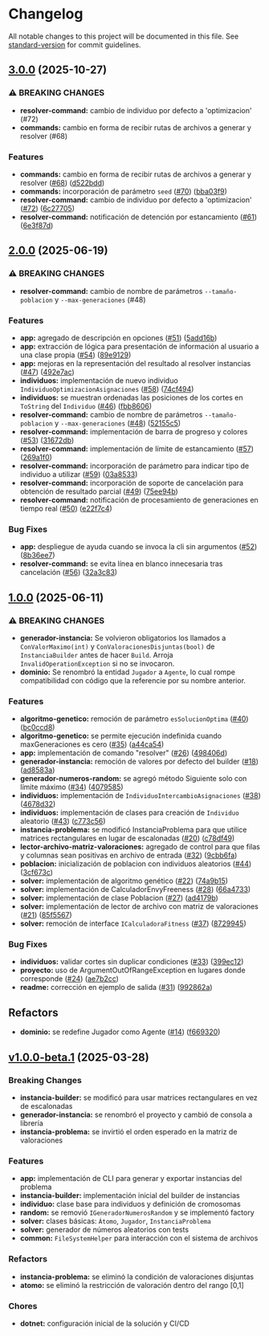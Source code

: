 # Changelog

All notable changes to this project will be documented in this file. See [standard-version](https://github.com/conventional-changelog/standard-version) for commit guidelines.

## [3.0.0](https://github.com/DerivadaDX/cc-cli/compare/v2.0.0...v3.0.0) (2025-10-27)


### ⚠ BREAKING CHANGES

* **resolver-command:** cambio de individuo por defecto a 'optimizacion' (#72)
* **commands:** cambio en forma de recibir rutas de archivos a generar y resolver (#68)

### Features

* **commands:** cambio en forma de recibir rutas de archivos a generar y resolver ([#68](https://github.com/DerivadaDX/cc-cli/issues/68)) ([d522bdd](https://github.com/DerivadaDX/cc-cli/commit/d522bddc06d4f25b823343277422fd311da5262f))
* **commands:** incorporación de parámetro `seed` ([#70](https://github.com/DerivadaDX/cc-cli/issues/70)) ([bba03f9](https://github.com/DerivadaDX/cc-cli/commit/bba03f945ee25f0bbec9efa12b26cc9c7084fb0d))
* **resolver-command:** cambio de individuo por defecto a 'optimizacion' ([#72](https://github.com/DerivadaDX/cc-cli/issues/72)) ([6c27705](https://github.com/DerivadaDX/cc-cli/commit/6c27705f5c1dcb77b475753751481b060d506881))
* **resolver-command:** notificación de detención por estancamiento ([#61](https://github.com/DerivadaDX/cc-cli/issues/61)) ([6e3f87d](https://github.com/DerivadaDX/cc-cli/commit/6e3f87d315fe2aa645f1132b056341bc7bbb4370))

## [2.0.0](https://github.com/DerivadaDX/cc-cli/compare/v1.0.0...v2.0.0) (2025-06-19)


### ⚠ BREAKING CHANGES

* **resolver-command:** cambio de nombre de parámetros `--tamaño-poblacion` y `--max-generaciones` (#48)

### Features

* **app:** agregado de descripción en opciones ([#51](https://github.com/DerivadaDX/cc-cli/issues/51)) ([5add16b](https://github.com/DerivadaDX/cc-cli/commit/5add16b9d61a8cd590b11e3f142bbc8ce74df310))
* **app:** extracción de lógica para presentación de información al usuario a una clase propia ([#54](https://github.com/DerivadaDX/cc-cli/issues/54)) ([89e9129](https://github.com/DerivadaDX/cc-cli/commit/89e9129142bea6958d9859377897a78ab6c00be3))
* **app:** mejoras en la representación del resultado al resolver instancias ([#47](https://github.com/DerivadaDX/cc-cli/issues/47)) ([492e7ac](https://github.com/DerivadaDX/cc-cli/commit/492e7ac24f2ebe5385430646bcd94ec04af70007))
* **individuos:** implementación de nuevo individuo `IndividuoOptimizacionAsignaciones` ([#58](https://github.com/DerivadaDX/cc-cli/issues/58)) ([74cf494](https://github.com/DerivadaDX/cc-cli/commit/74cf49458c8d9a7ed42fd464a8c3a52a0064578a))
* **individuos:** se muestran ordenadas las posiciones de los cortes en `ToString` del `Individuo` ([#46](https://github.com/DerivadaDX/cc-cli/issues/46)) ([fbb8606](https://github.com/DerivadaDX/cc-cli/commit/fbb8606dd7e17e56fdeab709edd2fbead10e352a))
* **resolver-command:** cambio de nombre de parámetros `--tamaño-poblacion` y `--max-generaciones` ([#48](https://github.com/DerivadaDX/cc-cli/issues/48)) ([52155c5](https://github.com/DerivadaDX/cc-cli/commit/52155c5b65090ac3e8bedc4d23e65a483e9e9b1a))
* **resolver-command:** implementación de barra de progreso y colores ([#53](https://github.com/DerivadaDX/cc-cli/issues/53)) ([31672db](https://github.com/DerivadaDX/cc-cli/commit/31672dbbed12b24560cd31d57d5212d103f21003))
* **resolver-command:** implementación de límite de estancamiento ([#57](https://github.com/DerivadaDX/cc-cli/issues/57)) ([269a1f0](https://github.com/DerivadaDX/cc-cli/commit/269a1f054240a54bb1ebd092b386ad49be6c7ba6))
* **resolver-command:** incorporación de parámetro para indicar tipo de individuo a utilizar ([#59](https://github.com/DerivadaDX/cc-cli/issues/59)) ([03a8533](https://github.com/DerivadaDX/cc-cli/commit/03a8533ec05958b9aae19a1d954cdd6511188679))
* **resolver-command:** incorporación de soporte de cancelación para obtención de resultado parcial ([#49](https://github.com/DerivadaDX/cc-cli/issues/49)) ([75ee94b](https://github.com/DerivadaDX/cc-cli/commit/75ee94b37b1f6e45afbb0bd2c8f0203f699ba273))
* **resolver-command:** notificación de procesamiento de generaciones en tiempo real ([#50](https://github.com/DerivadaDX/cc-cli/issues/50)) ([e22f7c4](https://github.com/DerivadaDX/cc-cli/commit/e22f7c4cdce87481325cf950bea326bd1170f302))

### Bug Fixes

* **app:** despliegue de ayuda cuando se invoca la cli sin argumentos ([#52](https://github.com/DerivadaDX/cc-cli/issues/52)) ([8b36ee7](https://github.com/DerivadaDX/cc-cli/commit/8b36ee70b6c95f6eb83aded184ac9c64fa12bc23))
* **resolver-command:** se evita línea en blanco innecesaria tras cancelación ([#56](https://github.com/DerivadaDX/cc-cli/issues/56)) ([32a3c83](https://github.com/DerivadaDX/cc-cli/commit/32a3c83f8b2b64ddfad4820787159fc6690cb583))

## [1.0.0](https://github.com/DerivadaDX/cc-cli/compare/v1.0.0-beta.1...v1.0.0) (2025-06-11)

### ⚠ BREAKING CHANGES

* **generador-instancia:** Se volvieron obligatorios los llamados a `ConValorMaximo(int)` y `ConValoracionesDisjuntas(bool)` de `InstanciaBuilder` antes de hacer `Build`. Arroja `InvalidOperationException` si no se invocaron.
* **dominio:** Se renombró la entidad `Jugador` a `Agente`, lo cual rompe compatibilidad con código que la referencie por su nombre anterior.

### Features

* **algoritmo-genetico:** remoción de parámetro `esSolucionOptima` ([#40](https://github.com/DerivadaDX/cc-cli/issues/40)) ([bc0ccd8](https://github.com/DerivadaDX/cc-cli/commit/bc0ccd8dd10618efc27abd12a98edf8f2e3cf692))
* **algoritmo-genetico:** se permite ejecución indefinida cuando maxGeneraciones es cero ([#35](https://github.com/DerivadaDX/cc-cli/issues/35)) ([a44ca54](https://github.com/DerivadaDX/cc-cli/commit/a44ca546f47fbc8e58b42296ee064d7c7dae52b9))
* **app:** implementación de comando "resolver" ([#26](https://github.com/DerivadaDX/cc-cli/issues/26)) ([498406d](https://github.com/DerivadaDX/cc-cli/commit/498406d0842fcf94d62a8ad2e082b8b1e8ee8193))
* **generador-instancia:** remoción de valores por defecto del builder ([#18](https://github.com/DerivadaDX/cc-cli/issues/18)) ([ad8583a](https://github.com/DerivadaDX/cc-cli/commit/ad8583a0ba0ccc1f4877ce1598a49579cc04f4ad))
* **generador-numeros-random:** se agregó método Siguiente solo con límite máximo ([#34](https://github.com/DerivadaDX/cc-cli/issues/34)) ([4079585](https://github.com/DerivadaDX/cc-cli/commit/4079585cca38d4b8a6063aa4f7c4d8033451ad64))
* **individuos:** implementación de `IndividuoIntercambioAsignaciones` ([#38](https://github.com/DerivadaDX/cc-cli/issues/38)) ([4678d32](https://github.com/DerivadaDX/cc-cli/commit/4678d3221131ddeede24be07f253cefd61f9d9cb))
* **individuos:** implementación de clases para creación de `Individuo` aleatorio ([#43](https://github.com/DerivadaDX/cc-cli/issues/43)) ([c773c56](https://github.com/DerivadaDX/cc-cli/commit/c773c56933652484819e52fa91180fc27948c88f))
* **instancia-problema:** se modificó InstanciaProblema para que utilice matrices rectangulares en lugar de escalonadas ([#20](https://github.com/DerivadaDX/cc-cli/issues/20)) ([c78df49](https://github.com/DerivadaDX/cc-cli/commit/c78df4960ad18ac073a7f44797a498bf4ed39a97))
* **lector-archivo-matriz-valoraciones:** agregado de control para que filas y columnas sean positivas en archivo de entrada ([#32](https://github.com/DerivadaDX/cc-cli/issues/32)) ([9cbb6fa](https://github.com/DerivadaDX/cc-cli/commit/9cbb6faeed0ecdf0ae1b20c955547fd9f854eb88))
* **poblacion:** inicialización de poblacion con individuos aleatorios ([#44](https://github.com/DerivadaDX/cc-cli/issues/44)) ([3cf673c](https://github.com/DerivadaDX/cc-cli/commit/3cf673c728527b2cd11eaa0fa8119452898027d6))
* **solver:** implementación de algoritmo genético ([#22](https://github.com/DerivadaDX/cc-cli/issues/22)) ([74a9b15](https://github.com/DerivadaDX/cc-cli/commit/74a9b15ea7d4b4cca026e8ec9f5dafb5b56a4d1e))
* **solver:** implementación de CalculadorEnvyFreeness ([#28](https://github.com/DerivadaDX/cc-cli/issues/28)) ([66a4733](https://github.com/DerivadaDX/cc-cli/commit/66a4733ad48782f12fde479437e9111715687800))
* **solver:** implementación de clase Poblacion ([#27](https://github.com/DerivadaDX/cc-cli/issues/27)) ([ad4179b](https://github.com/DerivadaDX/cc-cli/commit/ad4179bacc13de42e40f6c5fc12e3b6536e73af7))
* **solver:** implementación de lector de archivo con matriz de valoraciones ([#21](https://github.com/DerivadaDX/cc-cli/issues/21)) ([85f5567](https://github.com/DerivadaDX/cc-cli/commit/85f5567d390d75dbd747ab031ecb4059cd434921))
* **solver:** remoción de interface `ICalculadoraFitness` ([#37](https://github.com/DerivadaDX/cc-cli/issues/37)) ([8729945](https://github.com/DerivadaDX/cc-cli/commit/87299453a8d527f80dfab8b405e6889b45a95c75))

### Bug Fixes

* **individuos:** validar cortes sin duplicar condiciones ([#33](https://github.com/DerivadaDX/cc-cli/issues/33)) ([399ec12](https://github.com/DerivadaDX/cc-cli/commit/399ec126f7f50d3e611d96ba627c3c58791695e9))
* **proyecto:** uso de ArgumentOutOfRangeException en lugares donde corresponde ([#24](https://github.com/DerivadaDX/cc-cli/issues/24)) ([ae7b2cc](https://github.com/DerivadaDX/cc-cli/commit/ae7b2cc9f93888f124eaa039faca863330413107))
* **readme:** corrección en ejemplo de salida ([#31](https://github.com/DerivadaDX/cc-cli/issues/31)) ([992862a](https://github.com/DerivadaDX/cc-cli/commit/992862a50f6c89dace1a31fd62599f6e3c19dea0))

## Refactors

* **dominio:** se redefine Jugador como Agente ([#14](https://github.com/DerivadaDX/cc-cli/issues/14)) ([f669320](https://github.com/DerivadaDX/cc-cli/commit/f6693208529f3970ec3ad8294d1b91dbcd7b54af))

## [v1.0.0-beta.1](https://github.com/DerivadaDX/cc-cli/compare/v0.0.0...v1.0.0-beta.1) (2025-03-28)

### Breaking Changes

* **instancia-builder:** se modificó para usar matrices rectangulares en vez de escalonadas
* **generador-instancia:** se renombró el proyecto y cambió de consola a librería
* **instancia-problema:** se invirtió el orden esperado en la matriz de valoraciones

### Features

* **app:** implementación de CLI para generar y exportar instancias del problema
* **instancia-builder:** implementación inicial del builder de instancias
* **individuo:** clase base para individuos y definición de cromosomas
* **random:** se removió `IGeneradorNumerosRandom` y se implementó factory
* **solver:** clases básicas: `Átomo`, `Jugador`, `InstanciaProblema`
* **solver:** generador de números aleatorios con tests
* **common:** `FileSystemHelper` para interacción con el sistema de archivos

### Refactors

* **instancia-problema:** se eliminó la condición de valoraciones disjuntas
* **atomo:** se eliminó la restricción de valoración dentro del rango [0,1]

### Chores

* **dotnet:** configuración inicial de la solución y CI/CD
